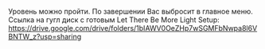 Уровень можно пройти. По завершении Вас выбросит в главное меню. 
Ссылка на гугл диск с готовым Let There Be More Light Setup: https://drive.google.com/drive/folders/1bIAWV0OeZHp7wSGMFbNwpa8l6VBNTW_z?usp=sharing
